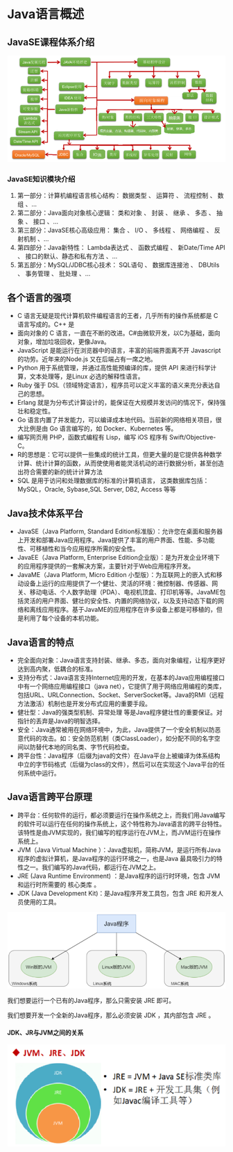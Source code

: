 # Java语言概述

## JavaSE课程体系介绍

![image.png](_images/1599066879504-3346807a-e41e-45c1-a99a-7dd556426326.png)

### JavaSE知识模块介绍

1.  第一部分：计算机编程语言核心结构： 数据类型 、 运算符 、 流程控制 、 数组 、…
2.  第二部分：Java面向对象核心逻辑： 类和对象 、 封装 、 继承 、 多态 、 抽象 、 接口 、…
3.  第三部分：JavaSE核心高级应用： 集合 、 I/O 、 多线程 、 网络编程 、 反射机制 、…
4.  第四部分：Java新特性： Lambda表达式 、 函数式编程 、 新Date/Time API 、 接口的默认、静态和私有方法 、…
5.  第五部分：MySQL/JDBC核心技术： SQL语句 、 数据库连接池 、 DBUtils 、 事务管理 、 批处理 、…



## 各个语言的强项

-   C 语言无疑是现代计算机软件编程语言的王者，几乎所有的操作系统都是 C 语言写成的。C++ 是
-   面向对象的 C 语言，一直在不断的改进。C#由微软开发，以C为基础，面向对象，增加垃圾回收，更像Java。
-   JavaScript 是能运行在浏览器中的语言，丰富的前端界面离不开 Javascript 的功劳。近年来的Node.js 又在后端占有一席之地。
-   Python 用于系统管理，并通过高性能预编译的库，提供 API 来进行科学计算，文本处理等，是Linux 必选的解释性语言。
-   Ruby 强于 DSL（领域特定语言），程序员可以定义丰富的语义来充分表达自己的思想。
-   Erlang 就是为分布式计算设计的，能保证在大规模并发访问的情况下，保持强壮和稳定性。
-   Go 语言内置了并发能力，可以编译成本地代码。当前新的网络相关项目，很大比例是由 Go 语言编写的，如 Docker、Kubernetes 等。
-   编写网页用 PHP，函数式编程有 Lisp，编写 iOS 程序有 Swift/Objective-C。
-   R的思想是：它可以提供一些集成的统计工具，但更大量的是它提供各种数学计算、统计计算的函数，从而使使用者能灵活机动的进行数据分析，甚至创造出符合需要的新的统计计算方法
-   SQL 是用于访问和处理数据库的标准的计算机语言， 这类数据库包括：MySQL，Oracle, Sybase,SQL Server, DB2, Access 等等



## Java技术体系平台

-   JavaSE（Java Platform, Standard Edition标准版）：允许您在桌面和服务器上开发和部署Java应用程序。Java提供了丰富的用户界面、性能、多功能性、可移植性和当今应用程序所需的安全性。
-   JavaEE（Java Platform, Enterprise Edition企业版）：是为开发企业环境下的应用程序提供的一套解决方案，主要针对于Web应用程序开发。
-   JavaME（Java Platform, Micro Edition 小型版）：为互联网上的嵌入式和移动设备上运行的应用提供了一个健壮、灵活的环境：微控制器、传感器、网关、移动电话、个人数字助理（PDA）、电视机顶盒、打印机等等。JavaME包括灵活的用户界面、健壮的安全性、内置的网络协议，以及支持动态下载的网络和离线应用程序。基于JavaME的应用程序在许多设备上都是可移植的，但是利用了每个设备的本机功能。



## Java语言的特点

-   完全面向对象：Java语言支持封装、继承、多态，面向对象编程，让程序更好达到高内聚，低耦合的标准。
-   支持分布式：Java语言支持Internet应用的开发，在基本的Java应用编程接口中有一个网络应用编程接口（java net），它提供了用于网络应用编程的类库，包括URL、URLConnection、Socket、ServerSocket等。Java的RMI（远程方法激活）机制也是开发分布式应用的重要手段。
-   健壮型：Java的强类型机制、异常处理 等是Java程序健壮性的重要保证。对指针的丢弃是Java的明智选择。
-   安全：Java通常被用在网络环境中，为此，Java提供了一个安全机制以防恶意代码的攻击。如：安全防范机制（类ClassLoader），如分配不同的名字空间以防替代本地的同名类、字节代码检查。
-   跨平台性：Java程序（后缀为java的文件）在Java平台上被编译为体系结构中立的字节码格式（后缀为class的文件），然后可以在实现这个Java平台的任何系统中运行。



## Java语言跨平台原理

-   跨平台：任何软件的运行，都必须要运行在操作系统之上，而我们用Java编写的软件可以运行在任何的操作系统上，这个特性称为Java语言的跨平台特性。该特性是由JVM实现的，我们编写的程序运行在JVM上，而JVM运行在操作系统上。
-   JVM（Java Virtual Machine ）：Java虚拟机，简称JVM，是运行所有Java程序的虚拟计算机，是Java程序的运行环境之一，也是Java 最具吸引力的特性之一。我们编写的Java代码，都运行在JVM之上。
-   JRE (Java Runtime Environment) ：是Java程序的运行时环境，包含 JVM  和运行时所需要的 核心类库 。
-   JDK (Java Development Kit)：是Java程序开发工具包，包含 JRE  和开发人员使用的工具。

![image.png](_images/1599067269740-e28364f7-9965-4fb0-8591-fbf2e0a90b86.png)

我们想要运行一个已有的Java程序，那么只需安装 JRE  即可。

我们想要开发一个全新的Java程序，那么必须安装 JDK  ，其内部包含 JRE 。

#### JDK、JR与JVM之间的关系

![image.png](_images/1599067296740-dde624bf-c71a-4521-911f-1681d665867a.png)